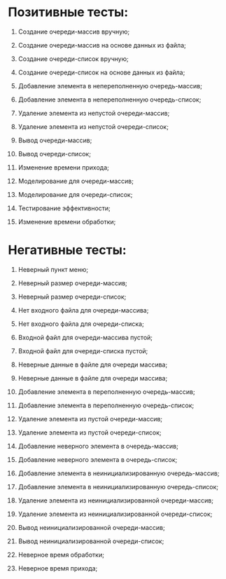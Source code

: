 # Позитивные тесты:

1. Создание очереди-массив вручную;
   
2. Создание очереди-массив на основе данных из файла;

3. Создание очереди-список вручную;
   
4. Создание очереди-список на основе данных из файла;
   
5. Добавление элемента в непереполненную очередь-массив;
   
6. Добавление элемента в непереполненную очередь-список;
   
7. Удаление элемента из непустой очереди-массив;
   
8. Удаление элемента из непустой очереди-список;
   
9.  Вывод очереди-массив;
   
10. Вывод очереди-список;
   
11. Изменение времени прихода;

12. Моделирование для очереди-массив;

13. Моделирование для очереди-список;

14. Тестирование эффективности;
    
15. Изменение времени обработки;

# Негативные тесты:

1. Неверный пункт меню;
   
2. Неверный размер очереди-массив;

3. Неверный размер очереди-список;

4. Нет входного файла для очереди-массива;

5. Нет входного файла для очереди-списка;
   
6. Входной файл для очереди-массива пустой;
   
7. Входной файл для очереди-списка пустой;

8. Неверные данные в файле для очереди массива;

9. Неверные данные в файле для очереди массива;

10. Добавление элемента в переполненную очередь-массив;
   
11. Добавление элемента в переполненную очередь-список;
   
12. Удаление элемента из пустой очереди-массив;
   
13. Удаление элемента из пустой очереди-список;

14. Добавление неверного элемента в очередь-массив;
   
15. Добавление неверного элемента в очередь-список;
    
16. Добавление элемента в неинициализированную очередь-массив;

17. Добавление элемента в неинициализированную очередь-список;
   
18. Удаление элемента из неинициализированной очереди-массив;

19. Удаление элемента из неинициализированной очереди-список;

20. Вывод неинициализированной очереди-массив;

21. Вывод неинициализированной очереди-список;
    
22. Неверное время обработки;

23. Неверное время прихода;
    